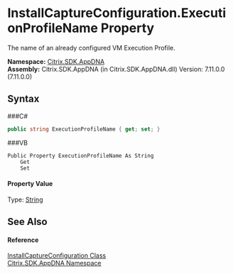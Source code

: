 # InstallCaptureConfiguration.ExecutionProfileName Property 
 

The name of an already configured VM Execution Profile.

**Namespace:**&nbsp;<a href="N_Citrix_SDK_AppDNA">Citrix.SDK.AppDNA</a><br />**Assembly:**&nbsp;Citrix.SDK.AppDNA (in Citrix.SDK.AppDNA.dll) Version: 7.11.0.0 (7.11.0.0)

## Syntax

###C#
```csharp
public string ExecutionProfileName { get; set; }
```

###VB
```vbnet
Public Property ExecutionProfileName As String
	Get
	Set
```


#### Property Value
Type: <a href="http://msdn2.microsoft.com/en-us/library/s1wwdcbf" target="_blank">String</a>

## See Also


#### Reference
<a href="T_Citrix_SDK_AppDNA_InstallCaptureConfiguration">InstallCaptureConfiguration Class</a><br /><a href="N_Citrix_SDK_AppDNA">Citrix.SDK.AppDNA Namespace</a><br />